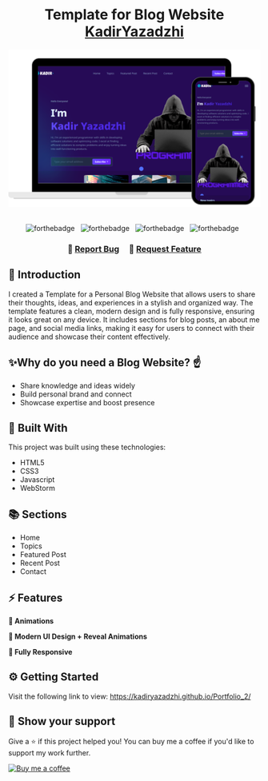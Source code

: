 <h1 align="center">
  Template for Blog Website<br/>
  <a href="https://kadiryazadzhi.github.io/portfolio/" target="_blank">KadirYazadzhi</a>
</h1>
<div align="center">
  <img alt="Demo" src="preview-image-blog-website.png" />
</div>

<br/>

<center>

<div align="center">
  
![forthebadge](https://img.shields.io/badge/HTML5-E34F26?style=for-the-badge&logo=html5&logoColor=white) &nbsp;
![forthebadge](https://img.shields.io/badge/CSS3-1572B6?style=for-the-badge&logo=css3&logoColor=white) &nbsp;
![forthebadge](https://img.shields.io/badge/JavaScript-F7DF1E?style=for-the-badge&logo=javascript&logoColor=black) &nbsp;
![forthebadge](https://img.shields.io/badge/WebStorm-000000?style=for-the-badge&logo=WebStorm&logoColor=white) &nbsp;

</div>


</center>

<h3 align="center">
    🔹
    <a href="https://kadiryazadzhi.github.io/portfolio/index.html#contact">Report Bug</a> &nbsp; &nbsp;
    🔹
    <a href="https://kadiryazadzhi.github.io/portfolio/index.html#contact">Request Feature</a>
</h3>

## 📖 Introduction
I created a Template for a Personal Blog Website that allows users to share their thoughts, ideas, and experiences in a stylish and organized way. The template features a clean, modern design and is fully responsive, ensuring it looks great on any device. It includes sections for blog posts, an about me page, and social media links, making it easy for users to connect with their audience and showcase their content effectively.


## ✨Why do you need a Blog Website? ☝️

- Share knowledge and ideas widely
- Build personal brand and connect
- Showcase expertise and boost presence


## 🔨 Built With
This project was built using these technologies:
- HTML5
- CSS3
- Javascript
- WebStorm


## 📚 Sections
- Home
- Topics
- Featured Post
- Recent Post
- Contact


## ⚡ Features
**📖 Animations** <br>

**🎨 Modern UI Design + Reveal Animations** <br>

**📱 Fully Responsive** <br>


## ⚙️ Getting Started
Visit the following link to view: https://kadiryazadzhi.github.io/Portfolio_2/


## 🙏 Show your support
Give a ⭐️ if this project helped you! You can buy me a coffee if you'd like to support my work further.

<a href="https://www.buymeacoffee.com/kadiryazadzhi" rel="nofollow">
<img src="https://img.buymeacoffee.com/button-api/?text=Buy me a coffee&amp;emoji=☕&amp;slug=kadiryazadzhi&amp;button_colour=FFDD00&amp;font_colour=ffffff&amp;font_family=Cookie&amp;outline_colour=000000&amp;coffee_colour=FFDD00" alt="Buy me a coffee" style="max-width:100%;">
  </a>
